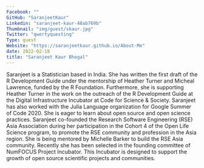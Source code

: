 ```yaml
---
Facebook: ""
GitHub: "SaranjeetKaur"
Linkedin: "saranjeet-kaur-48ab769b"
Thumbnail: "img/guest/skaur.jpg"
Twitter: "qwertyquesting"
Type: guest
Website: "https://saranjeetkaur.github.io/About-Me"
date: 2022-02-18
title: "Saranjeet Kaur Bhogal"
---
```


Saranjeet is a Statistician based in India. She has written the first draft of the R Development Guide under the mentorship of Heather Turner and Micheal Lawrence, funded by the R Foundation. Furthermore, she is supporting Heather Turner in the work on the outreach of the R Development Guide at the Digital Infrastructure Incubator at Code for Science & Society. Saranjeet has also worked with the Julia Language organization for Google Summer of Code 2020. She is eager to learn about open source and open science practices. Saranjeet co-founded the Research Software Engineering (RSE) Asia Association during her participation in the Cohort 4 of the Open Life Science program, to promote the RSE community and profession in the Asia region. She is being mentored by Michelle Barker to build the RSE Asia community. Recently she has been selected in the founding committee of NumFOCUS Project Incubator. This Incubator is designed to support the growth of open source scientific projects and communities.
